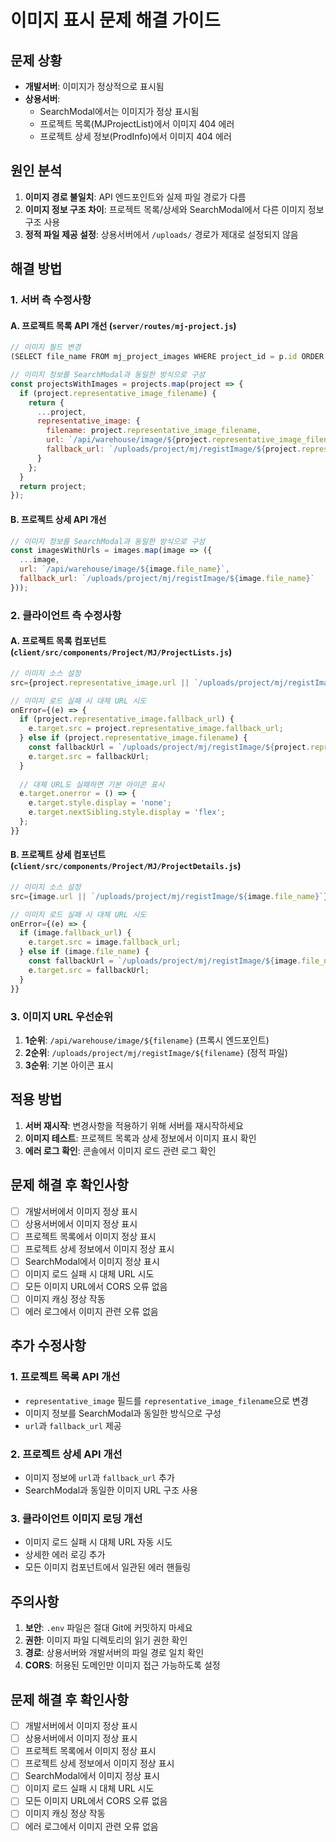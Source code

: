 # 이미지 표시 문제 해결 가이드

## 문제 상황
- **개발서버**: 이미지가 정상적으로 표시됨
- **상용서버**: 
  - SearchModal에서는 이미지가 정상 표시됨
  - 프로젝트 목록(MJProjectList)에서 이미지 404 에러
  - 프로젝트 상세 정보(ProdInfo)에서 이미지 404 에러

## 원인 분석
1. **이미지 경로 불일치**: API 엔드포인트와 실제 파일 경로가 다름
2. **이미지 정보 구조 차이**: 프로젝트 목록/상세와 SearchModal에서 다른 이미지 정보 구조 사용
3. **정적 파일 제공 설정**: 상용서버에서 `/uploads/` 경로가 제대로 설정되지 않음

## 해결 방법

### 1. 서버 측 수정사항

#### A. 프로젝트 목록 API 개선 (`server/routes/mj-project.js`)
```javascript
// 이미지 필드 변경
(SELECT file_name FROM mj_project_images WHERE project_id = p.id ORDER BY id ASC LIMIT 1) as representative_image_filename

// 이미지 정보를 SearchModal과 동일한 방식으로 구성
const projectsWithImages = projects.map(project => {
  if (project.representative_image_filename) {
    return {
      ...project,
      representative_image: {
        filename: project.representative_image_filename,
        url: `/api/warehouse/image/${project.representative_image_filename}`,
        fallback_url: `/uploads/project/mj/registImage/${project.representative_image_filename}`
      }
    };
  }
  return project;
});
```

#### B. 프로젝트 상세 API 개선
```javascript
// 이미지 정보를 SearchModal과 동일한 방식으로 구성
const imagesWithUrls = images.map(image => ({
  ...image,
  url: `/api/warehouse/image/${image.file_name}`,
  fallback_url: `/uploads/project/mj/registImage/${image.file_name}`
}));
```

### 2. 클라이언트 측 수정사항

#### A. 프로젝트 목록 컴포넌트 (`client/src/components/Project/MJ/ProjectLists.js`)
```javascript
// 이미지 소스 설정
src={project.representative_image.url || `/uploads/project/mj/registImage/${project.representative_image.filename}`}

// 이미지 로드 실패 시 대체 URL 시도
onError={(e) => {
  if (project.representative_image.fallback_url) {
    e.target.src = project.representative_image.fallback_url;
  } else if (project.representative_image.filename) {
    const fallbackUrl = `/uploads/project/mj/registImage/${project.representative_image.filename}`;
    e.target.src = fallbackUrl;
  }
  
  // 대체 URL도 실패하면 기본 아이콘 표시
  e.target.onerror = () => {
    e.target.style.display = 'none';
    e.target.nextSibling.style.display = 'flex';
  };
}}
```

#### B. 프로젝트 상세 컴포넌트 (`client/src/components/Project/MJ/ProjectDetails.js`)
```javascript
// 이미지 소스 설정
src={image.url || `/uploads/project/mj/registImage/${image.file_name}`}

// 이미지 로드 실패 시 대체 URL 시도
onError={(e) => {
  if (image.fallback_url) {
    e.target.src = image.fallback_url;
  } else if (image.file_name) {
    const fallbackUrl = `/uploads/project/mj/registImage/${image.file_name}`;
    e.target.src = fallbackUrl;
  }
}}
```

### 3. 이미지 URL 우선순위

1. **1순위**: `/api/warehouse/image/${filename}` (프록시 엔드포인트)
2. **2순위**: `/uploads/project/mj/registImage/${filename}` (정적 파일)
3. **3순위**: 기본 아이콘 표시

## 적용 방법

1. **서버 재시작**: 변경사항을 적용하기 위해 서버를 재시작하세요
2. **이미지 테스트**: 프로젝트 목록과 상세 정보에서 이미지 표시 확인
3. **에러 로그 확인**: 콘솔에서 이미지 로드 관련 로그 확인

## 문제 해결 후 확인사항

- [ ] 개발서버에서 이미지 정상 표시
- [ ] 상용서버에서 이미지 정상 표시
- [ ] 프로젝트 목록에서 이미지 정상 표시
- [ ] 프로젝트 상세 정보에서 이미지 정상 표시
- [ ] SearchModal에서 이미지 정상 표시
- [ ] 이미지 로드 실패 시 대체 URL 시도
- [ ] 모든 이미지 URL에서 CORS 오류 없음
- [ ] 이미지 캐싱 정상 작동
- [ ] 에러 로그에서 이미지 관련 오류 없음

## 추가 수정사항

### 1. 프로젝트 목록 API 개선
- `representative_image` 필드를 `representative_image_filename`으로 변경
- 이미지 정보를 SearchModal과 동일한 방식으로 구성
- `url`과 `fallback_url` 제공

### 2. 프로젝트 상세 API 개선
- 이미지 정보에 `url`과 `fallback_url` 추가
- SearchModal과 동일한 이미지 URL 구조 사용

### 3. 클라이언트 이미지 로딩 개선
- 이미지 로드 실패 시 대체 URL 자동 시도
- 상세한 에러 로깅 추가
- 모든 이미지 컴포넌트에서 일관된 에러 핸들링

## 주의사항

1. **보안**: `.env` 파일은 절대 Git에 커밋하지 마세요
2. **권한**: 이미지 파일 디렉토리의 읽기 권한 확인
3. **경로**: 상용서버와 개발서버의 파일 경로 일치 확인
4. **CORS**: 허용된 도메인만 이미지 접근 가능하도록 설정

## 문제 해결 후 확인사항

- [ ] 개발서버에서 이미지 정상 표시
- [ ] 상용서버에서 이미지 정상 표시
- [ ] 프로젝트 목록에서 이미지 정상 표시
- [ ] 프로젝트 상세 정보에서 이미지 정상 표시
- [ ] SearchModal에서 이미지 정상 표시
- [ ] 이미지 로드 실패 시 대체 URL 시도
- [ ] 모든 이미지 URL에서 CORS 오류 없음
- [ ] 이미지 캐싱 정상 작동
- [ ] 에러 로그에서 이미지 관련 오류 없음 